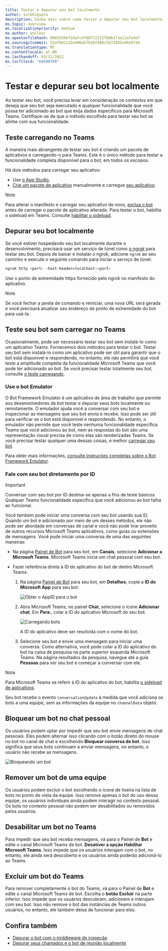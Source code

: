 ```yaml
---
title: Testar e depurar seu bot localmente
author: surbhigupta
description: Saiba mais sobre como testar e depurar seu bot localmente com um IDE em um ambiente Teams por meio de sideload, fora do Teams usando o emulador bot e falando diretamente com seu bot.
ms.topic: overview
ms.localizationpriority: medium
ms.author: anclear
ms.openlocfilehash: 0085d38ef2dafc4708772222fb9b173a12afedd7
ms.sourcegitcommit: 52af681132e496a57b18f468c5b73265a49a5f44
ms.translationtype: MT
ms.contentlocale: pt-BR
ms.lasthandoff: 03/31/2022
ms.locfileid: "64590700"
---
```

# <a name="test-and-debug-your-bot-locally"></a>Testar e depurar seu bot localmente

Ao testar seu bot, você precisa levar em consideração os contextos em que deseja que seu bot seja executado e qualquer funcionalidade que você possa ter adicionado ao bot que exija dados específicos para Microsoft Teams. Certifique-se de que o método escolhido para testar seu bot se alinhe com sua funcionalidade.

## <a name="test-by-uploading-to-teams"></a>Teste carregando no Teams

A maneira mais abrangente de testar seu bot é criando um pacote de aplicativos e carregando-o para Teams. Este é o único método para testar a funcionalidade completa disponível para o bot, em todos os escopos.

Há dois métodos para carregar seu aplicativo:

* Use [o App Studio](~/concepts/build-and-test/app-studio-overview.md).
* [Crie um pacote de aplicativo](~/concepts/build-and-test/apps-package.md) manualmente e carregue [seu aplicativo](~/concepts/deploy-and-publish/apps-upload.md).

> [!NOTE]
> Para alterar o manifesto e carregar seu aplicativo de novo, [exclua o bot](#delete-a-bot-from-teams) antes de carregar o pacote de aplicativo alterado.
> Para testar o bot, habilita o sideload em Teams. Consulte [habilitar o sideload](/microsoftteams/platform/concepts/build-and-test/prepare-your-o365-tenant#enable-custom-teams-apps-and-turn-on-custom-app-uploading).

## <a name="debug-your-bot-locally"></a>Depurar seu bot localmente

Se você estiver hospedando seu bot localmente durante o desenvolvimento, precisará usar um serviço de túnel como [o ngrok](https://ngrok.com/) para testar seu bot. Depois de baixar e instalar o ngrok, adicione `ngrok` ao seu caminho e execute o seguinte comando para iniciar o serviço de túnel:

```bash
ngrok http <port> -host-header=localhost:<port>
```

Use o ponto de extremidade https fornecido pelo ngrok no manifesto do aplicativo.

> [!NOTE]
> Se você fechar a janela de comando e reiniciar, uma nova URL será gerada e você precisará atualizar seu endereço de ponto de extremidade do bot para usá-la.

## <a name="test-your-bot-without-uploading-to-teams"></a>Teste seu bot sem carregar no Teams

Ocasionalmente, pode ser necessário testar seu bot sem instalá-lo como um aplicativo Teams. Fornecemos dois métodos para testar o bot. Testar seu bot sem instalá-lo como um aplicativo pode ser útil para garantir que o bot está disponível e respondendo, no entanto, ele não permitirá que você teste a amplitude completa da funcionalidade Microsoft Teams que você pode ter adicionado ao bot. Se você precisar testar totalmente seu bot, consulte [o teste carregando](#test-by-uploading-to-teams).

### <a name="use-the-bot-emulator"></a>Use o bot Emulator

O Bot Framework Emulator é um aplicativo de área de trabalho que permite aos desenvolvedores de bot testar e depurar seus bots localmente ou remotamente. O emulador ajuda você a conversar com seu bot e inspecionar as mensagens que seu bot envia e recebe. Isso pode ser útil para verificar se o bot está disponível e respondendo. No entanto, o emulador não permite que você teste nenhuma funcionalidade específica Teams que você adicionou ao bot, nem as respostas do bot são uma representação visual precisa de como elas são renderizadas Teams. Se você precisar testar qualquer uma dessas coisas, é melhor [carregar seu bot](#test-by-uploading-to-teams).

Para obter mais informações, [consulte instruções completas sobre o Bot Framework Emulator](/azure/bot-service/bot-service-debug-emulator?view=azure-bot-service-4.0&preserve-view=true).

### <a name="talk-to-your-bot-directly-by-id"></a>Fale com seu bot diretamente por ID

> [!Important]
> Conversar com seu bot por ID destina-se apenas a fins de teste básicos. Qualquer Teams funcionalidade específica que você adicionou ao bot falha ao funcionar.

Você também pode iniciar uma conversa com seu bot usando sua ID. Quando um bot é adicionado por meio de um desses métodos, ele não pode ser abordada em conversas de canal e você não pode tirar proveito de outros recursos Microsoft Teams aplicativos, como guias ou extensões de mensagens. Você pode iniciar uma conversa de uma das seguintes maneiras:

* Na página [Painel de Bot](https://dev.botframework.com/bots) para seu bot, em **Canais**, selecione **Adicionar a Microsoft Teams**. Microsoft Teams inicia um chat pessoal com seu bot.

* Fazer referência direta à ID do aplicativo do bot de dentro Microsoft Teams:
   1. Na página [Painel de Bot](https://dev.botframework.com/bots) para seu bot, em **Detalhes**, copie a **ID do Microsoft App** para seu bot.
  
      ![Obter o AppID para o bot](~/assets/images/bots_appid_botframework.png)
  
   2. Abra Microsoft Teams, no painel **Chat**, selecione o ícone **Adicionar chat**. Em **Para:**, colar a ID do aplicativo Microsoft do seu bot.
  
      ![Carregando bots](~/assets/images/bots_uploading.png)

      A ID do aplicativo deve ser resolvida com o nome do bot.

   3. Selecione seu bot e envie uma mensagem para iniciar uma conversa.
      Como alternativa, você pode colar a ID do aplicativo do bot na caixa de pesquisa na parte superior esquerda Microsoft Teams. Na página resultados da pesquisa, navegue até a guia **Pessoas** para ver seu bot e começar a conversar com ele.

> [!Note]
> Para Microsoft Teams se referir à ID do aplicativo do bot, habilita [o sideload de aplicativos](/microsoftteams/platform/concepts/build-and-test/prepare-your-o365-tenant#enable-custom-teams-apps-and-turn-on-custom-app-uploading).

Seu bot recebe o evento `conversationUpdate` à medida que você adiciona os bots a uma equipe, sem as informações da equipe no `channelData` objeto.

## <a name="block-a-bot-in-personal-chat"></a>Bloquear um bot no chat pessoal

Os usuários podem optar por impedir que seu bot envie mensagens de chat pessoais. Eles podem alternar isso clicando com o botão direito do mouse no bot no canal de chat e escolhendo **Bloquear conversa de bot**. Isso significa que seus bots continuam a enviar mensagens, no entanto, o usuário não recebe as mensagens.

![Bloqueando um bot](~/assets/images/bots/botdisable.png)

## <a name="remove-a-bot-from-a-team"></a>Remover um bot de uma equipe

Os usuários podem excluir o bot escolhendo o ícone de lixeira na lista de bots no ponto de vista da equipe. Isso remove apenas o bot do uso dessa equipe, os usuários individuais ainda podem interagir no contexto pessoal. Os bots no contexto pessoal não podem ser desabilitados ou removidos pelos usuários.

## <a name="disable-a-bot-in-teams"></a>Desabilitar um bot no Teams

Para impedir que seu bot receba mensagens, vá para o Painel de **Bot** e edite o canal Microsoft Teams de bot. **Desativer a opção Habilitar Microsoft Teams**. Isso impede que os usuários interajam com o bot, no entanto, ele ainda será descoberto e os usuários ainda poderão adicioná-lo ao Teams.

## <a name="delete-a-bot-from-teams"></a>Excluir um bot do Teams

Para remover completamente o bot do Teams, vá para o Painel de **Bot** e edite o canal Microsoft Teams de bot. Escolha o **botão Excluir** na parte inferior. Isso impede que os usuários descubram, adicionem e interajam com seu bot. Isso não remove o bot das instâncias de Teams outros usuários, no entanto, ele também deixa de funcionar para eles.

## <a name="see-also"></a>Confira também

* [Depurar o bot com o middleware de inspeção](/azure/bot-service/bot-service-debug-inspection-middleware)
* [Depurar seus chamados e o bot de reunião localmente](~/bots/calls-and-meetings/debugging-local-testing-calling-meeting-bots.md)
